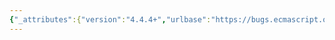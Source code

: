 ```yaml
---
{"_attributes":{"version":"4.4.4+","urlbase":"https://bugs.ecmascript.org/","maintainer":"dherman@mozilla.com"},"bug":{"bug_id":1761,"creation_ts":"2013-08-13 05:33:00 -0700","short_desc":"15.4.3: extraneous comma","delta_ts":"2013-08-23 08:22:22 -0700","product":"Draft for 6th Edition","component":"editorial issue","version":"Rev 16: July 15, 2013 Draft","rep_platform":"All","op_sys":"All","bug_status":"RESOLVED","resolution":"FIXED","priority":"Normal","bug_severity":"normal","everconfirmed":true,"reporter":{"uid":"andrebargull","name":"André Bargull"},"assigned_to":{"uid":"allen","name":"Allen Wirfs-Brock"},"long_desc":[{"commentid":4858,"comment_count":0,"who":{"uid":"andrebargull","name":"André Bargull"},"bug_when":"2013-08-13 05:33:09 -0700","thetext":"15.4.3, third sentence:\nRemove comma between \"have\" and \"a\""},{"commentid":4892,"comment_count":1,"who":{"uid":"allen","name":"Allen Wirfs-Brock"},"bug_when":"2013-08-14 15:52:01 -0700","thetext":"fixed in rev17 editor's draft"},{"commentid":5062,"comment_count":2,"who":{"uid":"allen","name":"Allen Wirfs-Brock"},"bug_when":"2013-08-23 08:22:22 -0700","thetext":"fixed in rev17, August 23, 2013 draft"}]}}
---
```


